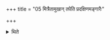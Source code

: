 +++
title = "05 मित्रैतामुखान् तपेति प्रदक्षिणमङ्गारैः"

+++

<details><summary>थिते</summary>

मित्रैतामुखां तपेति प्रदक्षिणमङ्गारैः परीन्द्धे ५
</details>
